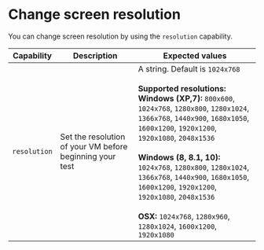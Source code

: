 # Change screen resolution

You can change screen resolution by using the `resolution` capability.

| Capability | Description | Expected values |
| ---------- | ----------- | --------------- |
|`resolution`| Set the resolution of your VM before beginning your test |A string. Default is `1024x768`<br/><br/>**Supported resolutions:**<br/>**Windows (XP,7):** `800x600`, `1024x768`, `1280x800`, `1280x1024`, `1366x768`, `1440x900`, `1680x1050`, `1600x1200`, `1920x1200`, `1920x1080`, `2048x1536`<br/><br/>**Windows (8, 8.1, 10):** `1024x768`, `1280x800`, `1280x1024`, `1366x768`, `1440x900`, `1680x1050`, `1600x1200`, `1920x1200`, `1920x1080`, `2048x1536`<br/><br/>**OSX:** `1024x768`, `1280x960`, `1280x1024`, `1600x1200`, `1920x1080`|
